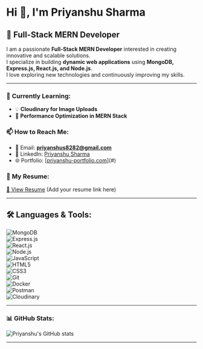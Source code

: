 # Hi 👋, I'm Priyanshu Sharma  
## 🚀 Full-Stack MERN Developer  

I am a passionate **Full-Stack MERN Developer** interested in creating innovative and scalable solutions.  
I specialize in building **dynamic web applications** using **MongoDB, Express.js, React.js, and Node.js**.  
I love exploring new technologies and continuously improving my skills.  

---

### 🌱 **Currently Learning:**  
- 💡 **Cloudinary for Image Uploads**  
- 🚀 **Performance Optimization in MERN Stack**  

### 📫 **How to Reach Me:**  
- 📩 Email: **priyanshus8282@gmail.com**  
- 🔗 LinkedIn: [Priyanshu Sharma](https://www.linkedin.com/in/priyanshu-sharma-642337245)  
- 🌐 Portfolio: [[priyanshu-portfolio.com](https://portfolio-priyanshu-22.vercel.app)](#) 

### 📄 **My Resume:**  
[📜 View Resume](#) (Add your resume link here)  

---

## 🛠 **Languages & Tools:**  
![MongoDB](https://img.shields.io/badge/MongoDB-4EA94B?style=for-the-badge&logo=mongodb&logoColor=white)  
![Express.js](https://img.shields.io/badge/Express.js-000000?style=for-the-badge&logo=express&logoColor=white)  
![React.js](https://img.shields.io/badge/React-61DAFB?style=for-the-badge&logo=react&logoColor=black)  
![Node.js](https://img.shields.io/badge/Node.js-339933?style=for-the-badge&logo=node.js&logoColor=white)  
![JavaScript](https://img.shields.io/badge/JavaScript-F7DF1E?style=for-the-badge&logo=javascript&logoColor=black)  
![HTML5](https://img.shields.io/badge/HTML5-E34F26?style=for-the-badge&logo=html5&logoColor=white)  
![CSS3](https://img.shields.io/badge/CSS3-1572B6?style=for-the-badge&logo=css3&logoColor=white)  
![Git](https://img.shields.io/badge/Git-F05032?style=for-the-badge&logo=git&logoColor=white)  
![Docker](https://img.shields.io/badge/Docker-2496ED?style=for-the-badge&logo=docker&logoColor=white)  
![Postman](https://img.shields.io/badge/Postman-FF6C37?style=for-the-badge&logo=postman&logoColor=white)  
![Cloudinary](https://img.shields.io/badge/Cloudinary-FFD700?style=for-the-badge&logo=cloudinary&logoColor=black)  

---

### 📊 **GitHub Stats:**  
![Priyanshu's GitHub stats](https://github-readme-stats.vercel.app/api?username=Priyanshu8282&show_icons=true&theme=radical)  

---
